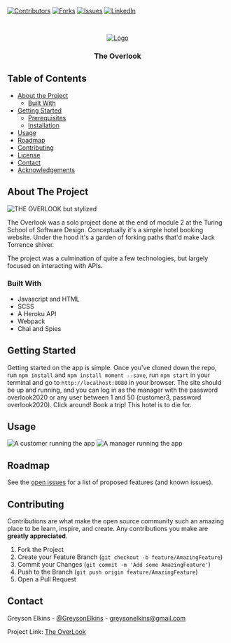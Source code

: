 [![Contributors][contributors-shield]](https://github.com/GreysonElkins/Overlook/graphs/contributors)
[![Forks][forks-shield]](https://github.com/GreysonElkins/Overlook/network/members)
[![Issues][issues-shield]](https://github.com/GreysonElkins/Overlook/issues)
[![LinkedIn][linkedin-shield]](lhttps://www.linkedin.com/in/greyson-elkins/)

<br />
<p align="center">
  <a href="https://media3.giphy.com/media/8VJ16DcNZQtkA/giphy-downsized.gif?cid=6104955e6dfacec922d3a5cb16f3691e3f448c1aa835bf5d&rid=giphy-downsized.gif">
    <img src="https://media3.giphy.com/media/8VJ16DcNZQtkA/giphy-downsized.gif?cid=6104955e6dfacec922d3a5cb16f3691e3f448c1aa835bf5d&rid=giphy-downsized.gif" alt="Logo">
  </a>

  <h3 align="center">The Overlook</h3>



## Table of Contents

* [About the Project](#about-the-project)
  * [Built With](#built-with)
* [Getting Started](#getting-started)
  * [Prerequisites](#prerequisites)
  * [Installation](#installation)
* [Usage](#usage)
* [Roadmap](#roadmap)
* [Contributing](#contributing)
* [License](#license)
* [Contact](#contact)
* [Acknowledgements](#acknowledgements)



<!-- ABOUT THE PROJECT -->
## About The Project
<img src="https://user-images.githubusercontent.com/62047446/89364851-acbe2a80-d690-11ea-9f3b-f5c8a6058bf5.png" alt="THE OVERLOOK but stylized">


The Overlook was a solo project done at the end of module 2 at the Turing School of Software Design. Conceptually it's a simple hotel booking website. Under the hood it's a garden of forking paths that'd make Jack Torrence shiver. 

The project was a culmination of quite a few technologies, but largely focused on interacting with APIs. 

### Built With
* Javascript and HTML
* SCSS
* A Heroku API
* Webpack
* Chai and Spies

<!-- GETTING STARTED -->
## Getting Started

Getting started on the app is simple. Once you've cloned down the repo, run `npm install` and `npm install moment --save`, run `npm start` in your terminal and go to `http://localhost:8080` in your browser. The site should be up and running, and you can log in as the manager with the password overlook2020 or  any user between 1 and 50 (customer3, password overlook2020). Click around! Book a trip! This hotel is to die for.

<!-- USAGE EXAMPLES -->
## Usage
<img src="./src/images/gif1.gif" alt="A customer running the app">
<img src="./src.images/gif2.gif" alt="A manager running the app">

<!-- ROADMAP -->
## Roadmap

See the [open issues](https://github.com/GreysonElkins/Overlook/issues) for a list of proposed features (and known issues).



<!-- CONTRIBUTING -->
## Contributing

Contributions are what make the open source community such an amazing place to be learn, inspire, and create. Any contributions you make are **greatly appreciated**.

1. Fork the Project
2. Create your Feature Branch (`git checkout -b feature/AmazingFeature`)
3. Commit your Changes (`git commit -m 'Add some AmazingFeature'`)
4. Push to the Branch (`git push origin feature/AmazingFeature`)
5. Open a Pull Request




<!-- CONTACT -->
## Contact

Greyson Elkins - [@GreysonElkins](https://twitter.com/GreysonElkins) - greysonelkins@gmail.com

Project Link: [The OverLook](https://github.com/GreysonElkins/Overlook)



<!-- ACKNOWLEDGEMENTS -->





<!-- MARKDOWN LINKS & IMAGES -->
<!-- https://www.markdownguide.org/basic-syntax/#reference-style-links -->
[contributors-shield]: https://img.shields.io/github/contributors/jordy1611/whats-cookin-JS-JS-KS.svg?style=flat-square
[contributors-url]: https://github.com/jordy1611/whats-cookin-JS-JS-KS/graphs/contributors
[forks-shield]: https://img.shields.io/github/forks/jordy1611/whats-cookin-JS-JS-KS.svg?style=flat-square
[forks-url]: https://github.com/jordy1611/whats-cookin-JS-JS-KS/network/members
[stars-shield]: https://img.shields.io/github/stars/jordy1611/whats-cookin-JS-JS-KS.svg?style=flat-square
[stars-url]: https://github.com/jordy1611/whats-cookin-JS-JS-KS/stargazers
[issues-shield]: https://img.shields.io/github/issues/jordy1611/whats-cookin-JS-JS-KS.svg?style=flat-square
[issues-url]: https://github.com/jordy1611/whats-cookin-JS-JS-KS/issues
[license-shield]: https://img.shields.io/github/license/jordy1611/whats-cookin-JS-JS-KS.svg?style=flat-square
[license-url]: https://github.com/jordy1611/whats-cookin-JS-JS-KS/blob/master/LICENSE.txt
[linkedin-shield]: https://img.shields.io/badge/-LinkedIn-black.svg?style=flat-square&logo=linkedin&colorB=555
[linkedin-url]: https://linkedin.com/in/othneildrew
[product-screenshot]: images/screenshot.png
